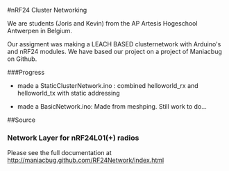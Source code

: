 #nRF24 Cluster Networking

We are students (Joris and Kevin) from the AP Artesis Hogeschool Antwerpen in Belgium.

Our assigment was making a LEACH BASED clusternetwork with Arduino's and nRF24 modules.
We have based our project on a project of Maniacbug on Github.

###Progress
- made a StaticClusterNetwork.ino : combined helloworld_rx and helloworld_tx with static addressing

- made a BasicNetwork.ino: Made from meshping. Still work to do...


##Source

### Network Layer for nRF24L01(+) radios

Please see the full documentation at http://maniacbug.github.com/RF24Network/index.html 

